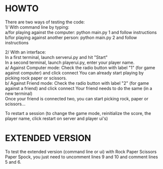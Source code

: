 # HOWTO
There are two ways of testing the code:                                                                                             
1/ With command line by typing:                                                                                           
          a/for playing against the computer: python main.py 1 and follow instructions                                                                                            
          b/for playing against another person: python main.py 2 and follow instructions        

2/ With an interface:                                                                                             
In a first terminal, launch serverui.py and hit "Start"                                                                                            
In a second terminal, launch playerui.py, enter your player name.                                                                                            
      a/ Against Computer mode: Check the radio button with label "1" (for game against computer) and click connect
        You can already start playing by picking rock paper or scissors.                                                                                            
      b/ Against Friend mode: Check the radio button with label "2" (for game against a friend) and click connect
        Your friend needs to do the same (in a new terminal)                                                                                            
        Once your friend is connected two, you can start picking rock, paper or scissors...                                                                                       
                                                                                                    
 To restart a session (to change the game mode, reinitialize the score, the player name, click restart on server and player ui's)
 
 # EXTENDED VERSION
 To test the extended version (command line or ui) with Rock Paper Scissors Paper Spock, you just need to uncomment lines 9 and 10 and comment lines 5 and 6.
